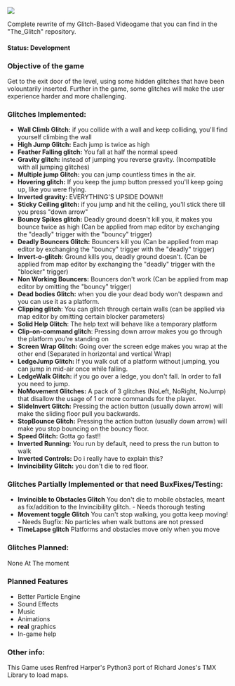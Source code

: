 ![](https://cloud.githubusercontent.com/assets/6682630/10658144/52151062-7894-11e5-8eaa-3bfb5f74cdc7.png)

Complete rewrite of my Glitch-Based Videogame that you can find in the
"The_Glitch" repository.

#### Status: Development

### Objective of the game
Get to the exit door of the level, using some hidden glitches that
have been volountarily inserted.
Further in the game, some glitches will make the user experience harder
and more challenging.

### Glitches Implemented:
- **Wall Climb Glitch:** if you collide with a wall and keep colliding, you'll find yourself climbing the wall
- **High Jump Glitch:** Each jump is twice as high
- **Feather Falling glitch:** You fall at half the normal speed
- **Gravity glitch:** instead of jumping you reverse gravity. (Incompatible with all jumping glitches)
- **Multiple jump Glitch:** you can jump countless times in the air.
- **Hovering glitch:** If you keep the jump button pressed you'll keep going up, like you were flying.
- **Inverted gravity:** EVERYTHING'S UPSIDE DOWN!!
- **Sticky Ceiling glitch:** if you jump and hit the ceiling, you'll stick there till you press "down arrow"
- **Bouncy Spikes glitch:** Deadly ground doesn't kill you, it makes you bounce twice as high (Can be applied from map editor by exchanging the "deadly" trigger with the "bouncy" trigger)
- **Deadly Bouncers Glitch:** Bouncers kill you (Can be applied from map editor by exchanging the "bouncy" trigger with the "deadly" trigger)
- **Invert-o-glitch**: Ground kills you, deadly ground doesn't. (Can be applied from map editor by exchanging the "deadly" trigger with the "blocker" trigger)
- **Non Working Bouncers:** Bouncers don't work (Can be applied from map editor by omitting the "bouncy" trigger)
- **Dead bodies Glitch:** when you die your dead body won't despawn and you can use it as a platform.
- **Clipping glitch**: You can glitch through certain walls (can be applied via map editor by omitting certain blocker parameters)
- **Solid Help Glitch**: The help text will behave like a temporary platform
- **Clip-on-command glitch**: Pressing down arrow makes you go through the platform you're standing on
- **Screen Wrap Glitch:** Going over the screen edge makes you wrap at the other end (Separated in horizontal and vertical Wrap)
- **LedgeJump Glitch:** If you walk out of a platform without jumping, you can jump in mid-air once while falling.
- **LedgeWalk Glitch:** if you go over a ledge, you don't fall. In order to fall you need to jump.
- **NoMovement Glitches:** A pack of 3 glitches (NoLeft, NoRight, NoJump) that disallow the usage of 1 or more commands for the player.
- **SlideInvert Glitch:** Pressing the action button (usually down arrow) will make the sliding floor pull you backwards.
- **StopBounce Glitch:** Pressing the action button (usually down arrow) will make you stop bouncing on the bouncy floor.
- **Speed Glitch:** Gotta go fast!!
- **Inverted Running:** You run by default, need to press the run button to walk
- **Inverted Controls:** Do i really have to explain this?
- **Invincibility Glitch:** you don't die to red floor.

### Glitches Partially Implemented or that need BuxFixes/Testing:
- **Invincible to Obstacles Glitch** You don't die to mobile obstacles, meant as fix/addition to the Invincibility glitch. - Needs thorough testing
- **Movement toggle Glitch** You can't stop walking, you gotta keep moving! - Needs Bugfix: No particles when walk buttons are not pressed
- **TimeLapse glitch** Platforms and obstacles move only when you move

### Glitches Planned:
None At The moment

### Planned Features
- Better Particle Engine
- Sound Effects
- Music
- Animations
- **real** graphics
- In-game help

### Other info:
This Game uses Renfred Harper's Python3 port of Richard Jones's TMX Library to load maps.
